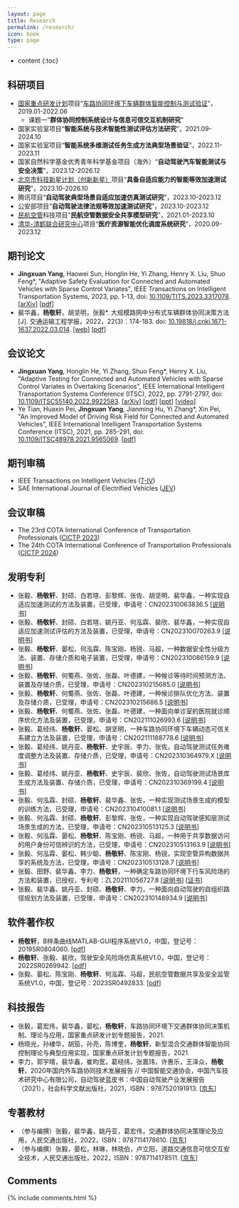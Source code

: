```yaml
---
layout: page
title: Research
permalink: /research/
icon: book
type: page
---
```


* content
{:toc}

## 科研项目

+ [国家重点研发计划](https://baike.baidu.com/item/%E5%9B%BD%E5%AE%B6%E9%87%8D%E7%82%B9%E7%A0%94%E5%8F%91%E8%AE%A1%E5%88%92/19395314?fr=aladdin)项目“[车路协同环境下车辆群体智能控制与测试验证](https://www.jingxuanyang.com/file_upload/综合交通运输与智能交通重点专项2018年度项目申报指南.pdf)”，2019.01-2022.06
  + 课题一“**群体协同控制系统设计与信息可信交互机制研究**”
+ 国家实验室项目“**智能系统与技术智能性测试评估方法研究**”，2021.09-2024.10
+ 国家实验室项目“**智能系统多维测试任务生成方法典型场景验证**”，2022.11-2023.11
+ 国家自然科学基金优秀青年科学基金项目（海外）“**自动驾驶汽车智能测试与安全决策**”，2023.12-2026.12
+ [北京市科技新星计划（创新新星）](http://kw.beijing.gov.cn/art/2023/9/22/art_736_647890.html)项目“**具备自适应能力的智能等效加速测试研究**”，2023.10-2026.10
+ 腾讯项目“**自动驾驶典型场景自适应加速仿真测试研究**”，2023.10-2023.12
+ 公安部项目“**自动驾驶法律法规等效加速测试研究**”，2023.10-2023.12
+ [民航空管](http://www.atmb.net.cn/)科技项目“**民航空管数据安全共享模型研究**”，2021.01-2023.10
+ [清华-清鹤联合研究中心](https://www.tsinghua.edu.cn/kxyj/kyjg/lhgjjg.htm)项目“**医疗资源智能优化调度系统研究**”，2020.09-2023.12

## 期刊论文

+ **Jingxuan Yang**, Haowei Sun, Honglin He, Yi Zhang, Henry X. Liu, Shuo Feng\*, "Adaptive Safety Evaluation for Connected and Automated Vehicles with Sparse Control Variates", IEEE Transactions on Intelligent Transportation Systems, 2023, pp. 1-13, doi: [10.1109/TITS.2023.3317078](https://www.doi.org/10.1109/TITS.2023.3317078). [[arXiv](http://arxiv.org/abs/2212.00517)] [[pdf](https://www.jingxuanyang.com/file_upload/SCV_TITS.pdf)]
+ 裴华鑫，**杨敬轩**，胡坚明，张毅\*. 大规模路网中分布式车辆群体协同决策方法[J]. 交通运输工程学报，2022，22(3)：174-183. doi: [10.19818/j.cnki.1671-1637.2022.03.014](https://www.doi.org/10.19818/j.cnki.1671-1637.2022.03.014). [[web](http://transport.chd.edu.cn/cn/article/doi/10.19818/j.cnki.1671-1637.2022.03.014)] [[pdf](https://www.jingxuanyang.com/file_upload/DCDM-JTTE-2022.pdf)]

## 会议论文

+ **Jingxuan Yang**, Honglin He, Yi Zhang, Shuo Feng\*, Henry X. Liu, "Adaptive Testing for Connected and Automated Vehicles with Sparse Control Variates in Overtaking Scenarios", IEEE International Intelligent Transportation Systems Conference (ITSC), 2022, pp. 2791-2797, doi: [10.1109/ITSC55140.2022.9922583](https://www.doi.org/10.1109/ITSC55140.2022.9922583). [[arXiv](http://arxiv.org/abs/2207.09259)] [[pdf](https://www.jingxuanyang.com/file_upload/SCV_ITSC.pdf)] [[ppt](https://www.jingxuanyang.com/file_upload/atscv_pre_itsc22.pdf)] [[video](https://www.bilibili.com/video/BV1Da411S7JH)]
+ Ye Tian, Huaxin Pei, **Jingxuan Yang**, Jianming Hu, Yi Zhang\*, Xin Pei, "An Improved Model of Driving Risk Field for Connected and Automated Vehicles", IEEE International Intelligent Transportation Systems Conference (ITSC), 2021, pp. 285-291, doi: [10.1109/ITSC48978.2021.9565069](https://www.doi.org/10.1109/ITSC48978.2021.9565069). [[pdf](https://www.jingxuanyang.com/file_upload/improved_drf_itsc21.pdf)]

## 期刊审稿

* IEEE Transactions on Intelligent Vehicles ([T-IV](https://ieeexplore.ieee.org/xpl/RecentIssue.jsp?punumber=7274857))
* SAE International Journal of Electrified Vehicles ([JEV](https://www.sae.org/publications/collections/content/E-JOURNAL-14))

## 会议审稿

* The 23rd COTA International Conference of Transportation Professionals ([CICTP 2023](https://cota-cictp2023.bjut.edu.cn/CICTP2023.html))
* The 24th COTA International Conference of Transportation Professionals ([CICTP 2024](https://utl.sztu.edu.cn/cictp2024/#/))

## 发明专利

+ 张毅、**杨敬轩**、封硕、白若瑄、彭黎辉、张佐、胡坚明、裴华鑫，一种实现自适应加速测试的方法及装置，已受理，申请号：CN202310063836.5 [[说明书](https://www.jingxuanyang.com/file_upload/CN202310063836.pdf)]
+ 张毅、**杨敬轩**、封硕、白若瑄、姚丹亚、何泓霖、裴欣、裴华鑫，一种实现自适应加速测试评估的方法及装置，已受理，申请号：CN202310070263.9 [[说明书](https://www.jingxuanyang.com/file_upload/CN202310070263.pdf)]
+ 张毅、**杨敬轩**、晏松、何泓霖、陈宝刚、杨锐、马超，一种数据安全性分级方法、装置、存储介质和电子装置，已受理，申请号：CN202310086159.9 [[说明书](https://www.jingxuanyang.com/file_upload/CN202310086159.pdf)]
+ 张毅、**杨敬轩**、何蜀燕、张佐、张磊、叶德建，一种候诊等待时间预测方法、装置及存储介质，已受理，申请号：CN202310215685.0 [[说明书](https://www.jingxuanyang.com/file_upload/CN202310215685.pdf)]
+ 张毅、**杨敬轩**、何蜀燕、张佐、张磊、叶德建，一种候诊排队优化方法、装置及存储介质，已受理，申请号：CN202310215686.5 [[说明书](https://www.jingxuanyang.com/file_upload/CN202310215686.pdf)]
+ 张毅、**杨敬轩**、何蜀燕、张佐、张磊、叶德建，一种面向单诊室的医院就诊顺序优化方法及装置，已受理，申请号：CN202111026993.6 [[说明书](https://www.jingxuanyang.com/file_upload/CN202111026993.pdf)]
+ 张毅、葛经纬、**杨敬轩**、晏松、胡坚明，一种车路协同环境下车辆动态可信关系建立方法及装置，已受理，申请号：CN202111188778.6 [[说明书](https://www.jingxuanyang.com/file_upload/CN202111188778.pdf)]
+ 张毅、葛经纬、姚丹亚、**杨敬轩**、史宇辰、李力、张佐，自动驾驶测试任务难度调整方法及装置、存储介质，已受理，申请号：CN202310364979.X [[说明书](https://www.jingxuanyang.com/file_upload/CN202310364979.pdf)]
+ 张毅、葛经纬、姚丹亚、**杨敬轩**、史宇辰、裴欣、张佐，自动驾驶测试场景库生成方法及装置、存储介质，已受理，申请号：CN202310369199.4 [[说明书](https://www.jingxuanyang.com/file_upload/CN202310369199.pdf)]
+ 张毅、何泓霖、封硕、**杨敬轩**、裴华鑫、张佐，一种实现测试场景生成的模型的训练方法，已受理，申请号：CN202310410081.1 [[说明书](https://www.jingxuanyang.com/file_upload/CN202310410081.pdf)]
+ 张毅、何泓霖、封硕、**杨敬轩**、彭黎辉、张佐，一种实现自动驾驶感知层测试场景生成的方法，已受理，申请号：CN202310513125.3 [[说明书](https://www.jingxuanyang.com/file_upload/CN202310513125.pdf)]
+ 张毅、何泓霖、晏松、**杨敬轩**、陈宝刚、杨锐、马超，一种用于共享数据访问的用户身份可信辨识的方法，已受理，申请号：CN202310513163.9 [[说明书](https://www.jingxuanyang.com/file_upload/CN202310513163.pdf)]
+ 张毅、何泓霖、晏松、韩少聪、**杨敬轩**、陈宝刚、杨锐，实现空管异构数据共享的系统及方法，已受理，申请号：CN202310513128.7 [[说明书](https://www.jingxuanyang.com/file_upload/CN202310513128.pdf)]
+ 张毅、田野、裴华鑫、李力、**杨敬轩**，一种确定车路协同环境下行车风险场的方法和装置，已授权，专利号：ZL202111056727.8 [[说明书](https://www.jingxuanyang.com/file_upload/CN202111056727.pdf)] [[证书](https://www.jingxuanyang.com/file_upload/ZL2021110567278.pdf)]
+ 张毅、裴华鑫、姚丹亚、封硕、**杨敬轩**、李力，一种面向自动驾驶的自组织路径规划方法及装置，已受理，申请号：CN202310148934.9 [[说明书](https://www.jingxuanyang.com/file_upload/CN202310148934.pdf)]

## 软件著作权

+ **杨敬轩**，B样条曲线MATLAB-GUI程序系统V1.0，中国，登记号：2019SR0804060. [[pdf](https://www.jingxuanyang.com/file_upload/2019SR-BSpline.pdf)]
+ **杨敬轩**、张毅、裴欣，驾驶安全风险场仿真系统V1.0，中国，登记号：2022SR0269942. [[pdf](https://www.jingxuanyang.com/file_upload/2022SR-DSF.pdf)]
+ 张毅、晏松、陈宝刚、**杨敬轩**、何泓霖、马超，民航空管数据共享及安全监管系统V1.0，中国，登记号：2023SR0492833. [[pdf](https://www.jingxuanyang.com/file_upload/2023SR-ATMB.pdf)]

## 科技报告

+ 张毅，葛宏伟，裴华鑫，晏松，**杨敬轩**，车路协同环境下交通群体协同决策机制、理论与应用，国家重点研发计划专题报告，2021.
+ 杨晓光，孙棣华，胡笳，孙亮，陈博奎，**杨敬轩**，新型混合交通群体智能协同控制理论与典型应用实现，国家重点研发计划专题报告，2021.
+ 李力，郭宇晴，裴华鑫，崔昀宽，葛经纬，张嘉玮，许惠乐，王泽众，**杨敬轩**，2020年国内外车路协同技术发展报告 // 中国智能交通协会，中国汽车技术研究中心有限公司，自动驾驶蓝皮书：中国自动驾驶产业发展报告（2021），社会科学文献出版社，2021，ISBN：9787520191913. [[京东](https://item.jd.com/10040943218855.html)]

## 专著教材

+ （参与编撰）张毅，裴华鑫，姚丹亚，葛宏伟，交通群体协同决策理论及应用，人民交通出版社，2022，ISBN：9787114178610. [[京东](https://item.jd.com/13171755.html)]
+ （参与编撰）张毅，晏松，林琳，林晓伯，卢立阳，道路交通信息可信交互安全技术，人民交通出版社，2022，ISBN：9787114178511. [[京东](https://item.jd.com/13171759.html)]

## Comments

{% include comments.html %}
